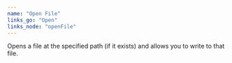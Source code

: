 ```yaml
---
name: "Open File"
links_go: "Open"
links_node: "openFile"
---
```

Opens a file at the specified path (if it exists) and allows you to write to that file.
